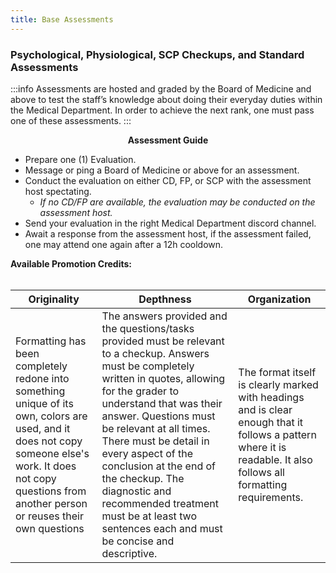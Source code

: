```yaml
---
title: Base Assessments
---
```


### Psychological, Physiological, SCP Checkups, and Standard Assessments
:::info
Assessments are hosted and graded by the Board of Medicine and above to test the staff’s knowledge about doing their everyday duties within the Medical Department. In order to achieve the next rank, one must pass one of these assessments.
:::

<center><strong>Assessment Guide</strong></center>

- Prepare one (1) Evaluation.
- Message or ping a Board of Medicine or above for an assessment.
- Conduct the evaluation on either CD, FP, or SCP with the assessment host spectating.
    - <em>If no CD/FP are available, the evaluation may be conducted on the assessment host.</em>
- Send your evaluation in the right Medical Department discord channel.
- Await a response from the assessment host, if the assessment failed, one may attend one again after a 12h cooldown.

<strong>Available Promotion Credits:</strong> 
<br></br>

| Originality                                                                                                                                                                                                     | Depthness                                                                                                                                                                                                                                                                                                                                                                                                                                    | Organization                                                                                                                                                       |
|-----------------------------------------------------------------------------------------------------------------------------------------------------------------------------------------------------------------|----------------------------------------------------------------------------------------------------------------------------------------------------------------------------------------------------------------------------------------------------------------------------------------------------------------------------------------------------------------------------------------------------------------------------------------------|--------------------------------------------------------------------------------------------------------------------------------------------------------------------|
| Formatting has been completely redone into something unique of its own, colors are used, and it does not copy someone else's work. It does not copy questions from another person or reuses their own questions | The answers provided and the questions/tasks provided must be relevant to a checkup. Answers must be completely written in quotes, allowing for the grader to understand that was their answer. Questions must be relevant at all times. There must be detail in every aspect of the conclusion at the end of the checkup. The diagnostic and recommended treatment must be at least two sentences each and must be concise and descriptive. | The format itself is clearly marked with headings and is clear enough that it follows a pattern where it is readable. It also follows all formatting requirements. |
